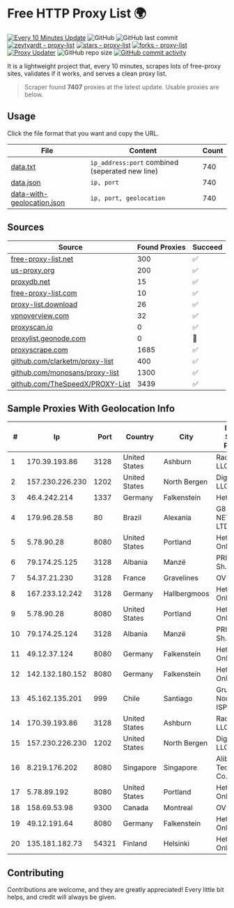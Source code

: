 
# Free HTTP Proxy List 🌍

[![Every 10 Minutes Update](https://github.com/mertguvencli/http-proxy-list/actions/workflows/main.yml/badge.svg?branch=main)](https://github.com/mertguvencli/http-proxy-list/actions/workflows/main.yml)
![GitHub](https://img.shields.io/github/license/mertguvencli/http-proxy-list)
![GitHub last commit](https://img.shields.io/github/last-commit/mertguvencli/http-proxy-list)
[![zevtyardt - proxy-list](https://img.shields.io/static/v1?label=zevtyardt&message=proxy-list&color=blue&logo=github)](https://github.com/zevtyardt/proxy-list "Go to GitHub repo")
[![stars - proxy-list](https://img.shields.io/github/stars/zevtyardt/proxy-list?style=social)](https://github.com/zevtyardt/proxy-list)
[![forks - proxy-list](https://img.shields.io/github/forks/zevtyardt/proxy-list?style=social)](https://github.com/zevtyardt/proxy-list)
[![Proxy Updater](https://github.com/zevtyardt/proxy-list/workflows/Proxy%20Updater/badge.svg)](https://github.com/zevtyardt/proxy-list/actions?query=workflow:"Proxy+Updater")
![GitHub repo size](https://img.shields.io/github/repo-size/zevtyardt/proxy-list)
[![GitHub commit activity](https://img.shields.io/github/commit-activity/m/zevtyardt/proxy-list?logo=commits)](https://github.com/zevtyardt/proxy-list/commits/main)

It is a lightweight project that, every 10 minutes, scrapes lots of free-proxy sites, validates if it works, and serves a clean proxy list.

> Scraper found **7407** proxies at the latest update. Usable proxies are below.

## Usage

Click the file format that you want and copy the URL.

|File|Content|Count|
|----|-------|-----|
|[data.txt](https://raw.githubusercontent.com/mertguvencli/http-proxy-list/main/proxy-list/data.txt)|`ip_address:port` combined (seperated new line)|740|
|[data.json](https://raw.githubusercontent.com/mertguvencli/http-proxy-list/main/proxy-list/data.json)|`ip, port`|740|
|[data-with-geolocation.json](https://raw.githubusercontent.com/mertguvencli/http-proxy-list/main/proxy-list/data-with-geolocation.json)|`ip, port, geolocation`|740|

## Sources

|Source|Found Proxies|Succeed|
|------|-------------|-------|
|[free-proxy-list.net](https://free-proxy-list.net)|300|✅|
|[us-proxy.org](https://www.us-proxy.org)|200|✅|
|[proxydb.net](http://proxydb.net)|15|✅|
|[free-proxy-list.com](https://free-proxy-list.com/?page=&port=&type%5B%5D=http&type%5B%5D=https&up_time=0&search=Search)|10|✅|
|[proxy-list.download](https://www.proxy-list.download/HTTP)|26|✅|
|[vpnoverview.com](https://vpnoverview.com/privacy/anonymous-browsing/free-proxy-servers)|32|✅|
|[proxyscan.io](https://www.proxyscan.io)|0|✅|
|[proxylist.geonode.com](https://proxylist.geonode.com/api/proxy-list?limit=300&page=1&sort_by=lastChecked&sort_type=desc&protocols=http,https)|0|🚫|
|[proxyscrape.com](https://api.proxyscrape.com/v2/?request=displayproxies&protocol=http&timeout=10000&country=all&ssl=all&anonymity=all)|1685|✅|
|[github.com/clarketm/proxy-list](https://raw.githubusercontent.com/clarketm/proxy-list/master/proxy-list-raw.txt)|400|✅|
|[github.com/monosans/proxy-list](https://raw.githubusercontent.com/monosans/proxy-list/main/proxies/http.txt)|1300|✅|
|[github.com/TheSpeedX/PROXY-List](https://raw.githubusercontent.com/TheSpeedX/PROXY-List/master/http.txt)|3439|✅|


## Sample Proxies With Geolocation Info

|#|Ip|Port|Country|City|Internet Service Provider|
|-|--|----|-------|----|-------------------------|
|1|170.39.193.86|3128|United States|Ashburn|Rackdog, LLC|
|2|157.230.226.230|1202|United States|North Bergen|DigitalOcean, LLC|
|3|46.4.242.214|1337|Germany|Falkenstein|Hetzner|
|4|179.96.28.58|80|Brazil|Alexania|G8 NETWORKS LTDA|
|5|5.78.90.28|8080|United States|Portland|Hetzner Online GmbH|
|6|79.174.25.125|3128|Albania|Manzë|PRIAM NET Sh.p.k.|
|7|54.37.21.230|3128|France|Gravelines|OVH SAS|
|8|167.233.12.242|3128|Germany|Hallbergmoos|Hetzner Online GmbH|
|9|5.78.90.28|8080|United States|Portland|Hetzner Online GmbH|
|10|79.174.25.124|3128|Albania|Manzë|PRIAM NET Sh.p.k.|
|11|49.12.37.124|8080|Germany|Falkenstein|Hetzner Online GmbH|
|12|142.132.180.152|8080|Germany|Falkenstein|Hetzner Online GmbH|
|13|45.162.135.201|999|Chile|Santiago|Grupo Noredzone ISP SPA|
|14|170.39.193.86|3128|United States|Ashburn|Rackdog, LLC|
|15|157.230.226.230|1202|United States|North Bergen|DigitalOcean, LLC|
|16|8.219.176.202|8080|Singapore|Singapore|Alibaba (US) Technology Co., Ltd.|
|17|5.78.89.192|8080|United States|Portland|Hetzner Online GmbH|
|18|158.69.53.98|9300|Canada|Montreal|OVH SAS|
|19|49.12.191.64|8080|Germany|Falkenstein|Hetzner Online GmbH|
|20|135.181.182.73|54321|Finland|Helsinki|Hetzner Online GmbH|



## Contributing

Contributions are welcome, and they are greatly appreciated! Every
little bit helps, and credit will always be given.

